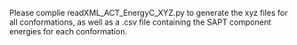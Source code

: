 Please complie readXML_ACT_EnergyC_XYZ.py to generate the xyz files for all conformations, as well as a .csv file containing the SAPT component energies for each conformation.
